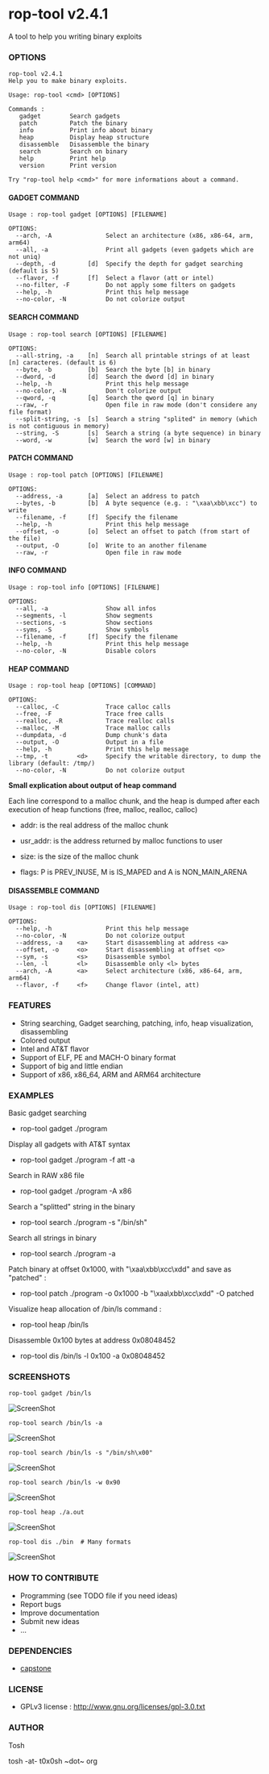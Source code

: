 rop-tool v2.4.1
====

A tool to help you writing binary exploits


### OPTIONS

```
rop-tool v2.4.1
Help you to make binary exploits.

Usage: rop-tool <cmd> [OPTIONS]

Commands :
   gadget        Search gadgets
   patch         Patch the binary
   info          Print info about binary
   heap          Display heap structure
   disassemble   Disassemble the binary
   search        Search on binary
   help          Print help
   version       Print version

Try "rop-tool help <cmd>" for more informations about a command.
```

#### GADGET COMMAND

```
Usage : rop-tool gadget [OPTIONS] [FILENAME]

OPTIONS:
  --arch, -A               Select an architecture (x86, x86-64, arm, arm64)
  --all, -a                Print all gadgets (even gadgets which are not uniq)
  --depth, -d         [d]  Specify the depth for gadget searching (default is 5)
  --flavor, -f        [f]  Select a flavor (att or intel)
  --no-filter, -F          Do not apply some filters on gadgets
  --help, -h               Print this help message
  --no-color, -N           Do not colorize output

```

#### SEARCH COMMAND

```
Usage : rop-tool search [OPTIONS] [FILENAME]

OPTIONS:
  --all-string, -a    [n]  Search all printable strings of at least [n] caracteres. (default is 6)
  --byte, -b          [b]  Search the byte [b] in binary
  --dword, -d         [d]  Search the dword [d] in binary
  --help, -h               Print this help message
  --no-color, -N           Don't colorize output
  --qword, -q         [q]  Search the qword [q] in binary
  --raw, -r                Open file in raw mode (don't considere any file format)
  --split-string, -s  [s]  Search a string "splited" in memory (which is not contiguous in memory)
  --string, -S        [s]  Search a string (a byte sequence) in binary
  --word, -w          [w]  Search the word [w] in binary

```

#### PATCH COMMAND

```
Usage : rop-tool patch [OPTIONS] [FILENAME]

OPTIONS:
  --address, -a       [a]  Select an address to patch
  --bytes, -b         [b]  A byte sequence (e.g. : "\xaa\xbb\xcc") to write
  --filename, -f      [f]  Specify the filename
  --help, -h               Print this help message
  --offset, -o        [o]  Select an offset to patch (from start of the file)
  --output, -O        [o]  Write to an another filename
  --raw, -r                Open file in raw mode

```

#### INFO COMMAND

```
Usage : rop-tool info [OPTIONS] [FILENAME]

OPTIONS:
  --all, -a                Show all infos
  --segments, -l           Show segments
  --sections, -s           Show sections
  --syms, -S               Show symbols
  --filename, -f      [f]  Specify the filename
  --help, -h               Print this help message
  --no-color, -N           Disable colors

```

#### HEAP COMMAND

```
Usage : rop-tool heap [OPTIONS] [COMMAND]

OPTIONS:
  --calloc, -C             Trace calloc calls
  --free, -F               Trace free calls
  --realloc, -R            Trace realloc calls
  --malloc, -M             Trace malloc calls
  --dumpdata, -d           Dump chunk's data
  --output, -O             Output in a file
  --help, -h               Print this help message
  --tmp, -t        <d>     Specify the writable directory, to dump the library (default: /tmp/)
  --no-color, -N           Do not colorize output
```

**Small explication about output of heap command**

Each line correspond to a malloc chunk, and the heap is dumped
after each execution of heap functions (free, malloc, realloc, calloc)

* addr: is the real address of the malloc chunk

* usr_addr: is the address returned by malloc functions to user

* size: is the size of the malloc chunk

* flags: P is PREV_INUSE, M is IS_MAPED and A is NON_MAIN_ARENA


#### DISASSEMBLE COMMAND

```
Usage : rop-tool dis [OPTIONS] [FILENAME]

OPTIONS:
  --help, -h               Print this help message
  --no-color, -N           Do not colorize output
  --address, -a    <a>     Start disassembling at address <a>
  --offset, -o     <o>     Start disassembling at offset <o>
  --sym, -s        <s>     Disassemble symbol
  --len, -l        <l>     Disassemble only <l> bytes
  --arch, -A       <a>     Select architecture (x86, x86-64, arm, arm64)
  --flavor, -f     <f>     Change flavor (intel, att)
```

### FEATURES
* String searching, Gadget searching, patching, info, heap visualization, disassembling
* Colored output
* Intel and AT&T flavor
* Support of ELF, PE and MACH-O binary format
* Support of big and little endian
* Support of x86, x86_64, ARM and ARM64 architecture


### EXAMPLES

Basic gadget searching

* rop-tool gadget ./program

Display all gadgets with AT&T syntax

* rop-tool gadget ./program -f att -a

Search in RAW x86 file

* rop-tool gadget ./program -A x86

Search a "splitted" string in the binary

* rop-tool search ./program -s "/bin/sh"

Search all strings in binary

* rop-tool search ./program -a

Patch binary at offset 0x1000, with "\xaa\xbb\xcc\xdd" and save as "patched" :

* rop-tool patch ./program -o 0x1000 -b "\xaa\xbb\xcc\xdd" -O patched

Visualize heap allocation of /bin/ls command :

* rop-tool heap /bin/ls

Disassemble 0x100 bytes at address 0x08048452

* rop-tool dis /bin/ls -l 0x100 -a 0x08048452

### SCREENSHOTS

```
rop-tool gadget /bin/ls
```

![ScreenShot](https://t0x0sh.org/repo/images/rop-tool/screen1.png)

```
rop-tool search /bin/ls -a
```

![ScreenShot](https://t0x0sh.org/repo/images/rop-tool/screen2.png)

```
rop-tool search /bin/ls -s "/bin/sh\x00"
```

![ScreenShot](https://t0x0sh.org/repo/images/rop-tool/screen3.png)

```
rop-tool search /bin/ls -w 0x90
```

![ScreenShot](https://t0x0sh.org/repo/images/rop-tool/screen4.png)

```
rop-tool heap ./a.out
```

![ScreenShot](https://t0x0sh.org/repo/images/rop-tool/screen5.png)


```
rop-tool dis ./bin  # Many formats
```

![ScreenShot](https://t0x0sh.org/repo/images/rop-tool/screen6.png)

### HOW TO CONTRIBUTE
- Programming (see TODO file if you need ideas)
- Report bugs
- Improve documentation
- Submit new ideas
- ...

### DEPENDENCIES
- [capstone](http://capstone-engine.org/)

### LICENSE
- GPLv3 license : http://www.gnu.org/licenses/gpl-3.0.txt

### AUTHOR
Tosh

tosh -at- t0x0sh ~dot~ org
